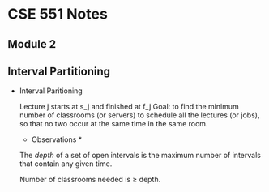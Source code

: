 # CSE 551 Notes


## Module 2

## Interval Partitioning

- Interval Paritioning

   Lecture j starts at s_j and finished at f_j
   Goal: to find the minimum number of classrooms (or servers) to schedule all the lectures (or jobs), so that no two occur at the same time in the same room.

   * Observations *
    
   The *depth* of a set of open intervals is the maximum number of intervals that contain any given time.

   Number of classrooms needed is $\ge$ depth.
